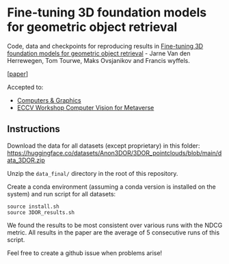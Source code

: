 # Fine-tuning 3D foundation models for geometric object retrieval

Code, data and checkpoints for reproducing results in [Fine-tuning 3D foundation models for geometric object retrieval](https://sites.google.com/view/cv4metaverse-2024/home?authuser=0) - Jarne Van den Herrewegen, Tom Tourwe, Maks Ovsjanikov and Francis wyffels.

[[paper](https://www.sciencedirect.com/science/article/pii/S0097849324001286)]

Accepted to:
* [Computers & Graphics](https://www.sciencedirect.com/journal/computers-and-graphics/vol/122/suppl/C)
* [ECCV Workshop Computer Vision for Metaverse](https://sites.google.com/view/cv4metaverse-2024/home?authuser=0)

## Instructions

Download the data for all datasets (except proprietary) in this folder: https://huggingface.co/datasets/Anon3DOR/3DOR_pointclouds/blob/main/data_3DOR.zip

Unzip the `data_final/` directory in the root of this repository.

Create a conda environment (assuming a conda version is installed on the system) and run script for all datasets:
```
source install.sh
source 3DOR_results.sh
```

We found the results to be most consistent over various runs with the NDCG metric.
All results in the paper are the average of 5 consecutive runs of this script.


Feel free to create a github issue when problems arise!
